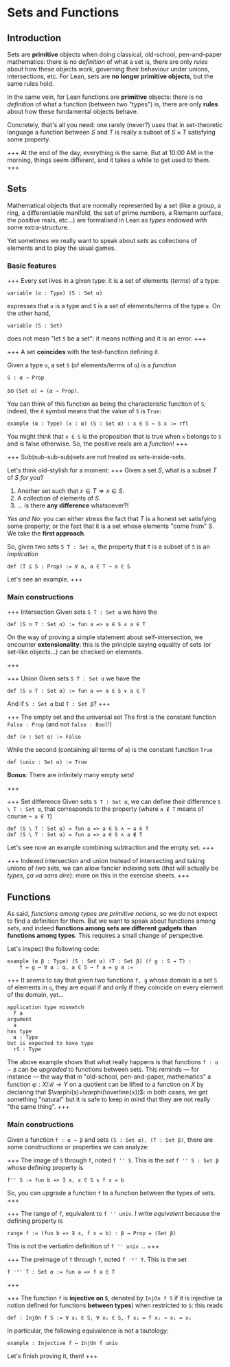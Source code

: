 # Sets and Functions

## Introduction
Sets are **primitive** objects when doing classical, old-school, pen-and-paper mathematics: there is no *definition* of what a set is, there are only *rules* about how these objects work, governing their behaviour under unions, intersections, etc. For Lean, sets are **no longer primitive objects**, but the same rules hold.


In the same vein, for Lean functions are **primitive** objects: there is no *definition* of what a function (between two "types") is, there are only **rules** about how these fundamental objects behave.

Concretely, that's all you need: one rarely (never?) uses that in set-theoretic language a function between $S$ and $T$ is really a subset of $S\times T$ satisfying some property.

+++ At the end of the day, everything is the same.
But at 10:00 AM in the morning, things seem different, and it takes a while to get used to them.
+++

## Sets

Mathematical objects that are normally represented by a set (like a group, a ring, a differentiable manifold, the set of prime numbers, a Riemann surface, the positive reals, etc...) are formalised in Lean as *types* endowed with some extra-structure.

Yet sometimes we really want to speak about *sets* as collections of elements and to play the usual games.

### Basic features

+++ Every set lives in a given type: it is a set of elements (*terms*) of a type:
```lean
variable (α : Type) (S : Set α)
```
expresses that `α` is a type and `S` is a set of elements/terms of the type `α`. On the other hand,
```lean
variable (S : Set)
```
does not mean "let `S` be a set": it means nothing and it is an error.
+++

+++ A set **coincides** with the test-function defining it.

 Given a type `α`, a set `S` (of elements/terms of `α`) is a *function*
```lean
S : α → Prop
```
so `(Set α) = (α → Prop)`.

You can think of this function as being the characteristic function of `S`; indeed, the `∈` symbol means that the value of `S` is `True`:
```lean
example (α : Type) (x : α) (S : Set α) : x ∈ S ↔ S x := rfl
```
You might think that `x ∈ S` is the proposition that is true when `x` belongs to `S` and is false otherwise. So, the positive reals are a *function*!
+++

+++ Sub(sub-sub-sub)sets are not treated as sets-inside-sets.

Let's think old-stylish for a moment:
+++ Given a set $S$, what is a subset $T$ of $S$ *for you*?
1. Another set such that $x\in T\Rightarrow x \in S$.
1. A collection of elements of $S$.
1. ... is there **any difference** whatsoever?!

*Yes and No*: you can either stress the fact that $T$ is a honest set satisfying some property; or the fact that it is a set whose elements "come from" $S$. We take the **first approach**.

<!-- <br>
 -->
So, given two sets  `S T : Set α`, the property that `T` is a subset of `S` is an *implication*
```lean
def (T ⊆ S : Prop) := ∀ a, a ∈ T → a ∈ S
```
Let's see an example.
+++

### Main constructions
+++ Intersection
Given sets `S T : Set α` we have the
```lean
def (S ∩ T : Set α) := fun a => a ∈ S ∧ a ∈ T
```
On the way of proving a simple statement about self-intersection, we encounter **extensionality**: this is the principle saying equality of sets (or set-like objects...) can be checked on elements.

+++

+++ Union
Given sets `S T : Set α` we have the
```lean
def (S ∪ T : Set α) := fun a => a ∈ S ∨ a ∈ T
```

And if `S : Set α` but `T : Set β`?
+++

+++ The empty set and the universal set
The first is the constant function `False : Prop` (and not `false : Bool`!)
```lean
def (∅ : Set α) := False
```
While the second (containing all terms of `α`) is the constant function `True`
```lean
def (univ : Set α) := True
```
**Bonus**: There are infinitely many empty sets!

+++

+++ Set difference
Given sets `S T : Set α`, we can define their difference `S \ T : Set α`, that corresponds to the property (where `a ∉ T` means of course `¬ a ∈ T`)
```lean
def (S \ T : Set α) = fun a => a ∈ S ∧ ¬ a ∈ T
def (S \ T : Set α) = fun a => a ∈ S ∧ a ∉ T
```

Let's see now an example combining subtraction and the empty set.
+++

+++ Indexed intersection and union
Instead of intersecting and taking unions of *two* sets, we can allow fancier indexing sets (that will actually be *types*, *ça va sans dire*): more on this in the exercise sheets.
+++


## Functions

As said, *functions among types are primitive notions*, so we do not expect to find a definition for them. But we want to speak about functions among *sets*, and indeed **functions among sets are different gadgets than functions among types**. This requires a small change of perspective.

Let's inspect the following code:
```lean
example (α β : Type) (S : Set α) (T : Set β) (f g : S → T) :
    f = g ↔ ∀ a : α, a ∈ S → f a = g a :=
```
+++ It *seems* to say that given two functions `f, g` whose domain is a set `S` of elements in `α`, they are equal if and only if they coincide on every element of the domain, yet...

```
application type mismatch
  f a
argument
  a
has type
  α : Type
but is expected to have type
  ↑S : Type
```

The above example shows that what really happens is that functions `f : α → β` can be *upgraded* to functions between sets. This reminds — for instance — the way that in "old-school, pen-and-paper, mathematics" a function $\varphi : X/\mathcal{R} \to Y$ on a quotient can be lifted to a function on $X$ by declaring that $\varphi(x)=\varphi(\overline{x})$: in both cases, we get something "natural" but it is safe to keep in mind that they are not really "the same thing".
+++

### Main constructions

Given a function `f : α → β` and sets `(S : Set α), (T : Set β)`, there are some constructions or properties we can analyze:

+++ The image of `S` through `f`, noted `f '' S`.
This is the *set* `f '' S : Set β` whose defining property is
```lean
f'' S := fun b => ∃ x, x ∈ S ∧ f x = b
```
So, you can upgrade a function `f` to a function between the types of sets.
+++

+++ The range of `f`, equivalent to `f '' univ`.
I write *equivalent* because the defining property is
```lean
range f := (fun b => ∃ x, f x = b) : β → Prop = (Set β)
```
This is not the verbatim definition of `f '' univ` ...
+++

+++ The preimage of `T` through `f`, noted `f ⁻¹' T`.
This is the set
```lean
f ⁻¹' T : Set α := fun a => f a ∈ T
```

+++

+++ The function `f` is **injective on `S`**, denoted by `InjOn f S` if it is injective (a notion defined for functions **between types**) when restricted to `S`: this reads
```lean
def : InjOn f S := ∀ x₁ ∈ S, ∀ x₂ ∈ S, f x₁ = f x₂ → x₁ = x₂
```

In particular, the following equivalence is not a tautology:
```lean
example : Injective f ↔ InjOn f univ
```

Let's finish proving it, then!
+++